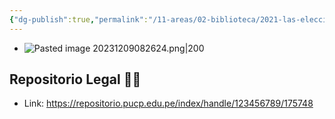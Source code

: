 ```yaml
---
{"dg-publish":true,"permalink":"/11-areas/02-biblioteca/2021-las-elecciones-y-el-bicentenario/","noteIcon":""}
---
```


- ![Pasted image 20231209082624.png|200](/img/user/11%20%C3%81reas%20%E2%9A%99/02%20Biblioteca/%F0%9F%92%BE%20Adjuntos/Pasted%20image%2020231209082624.png)
## Repositorio Legal 🤸‍♂️
- Link: https://repositorio.pucp.edu.pe/index/handle/123456789/175748
